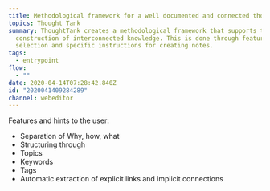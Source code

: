```yaml
---
title: Methodological framework for a well documented and connected thought
topics: Thought Tank
summary: ThoughtTank creates a methodological framework that supports the
  construction of interconnected knowledge. This is done through feature
  selection and specific instructions for creating notes.
tags:
  - entrypoint
flow:
  - ""
date: 2020-04-14T07:28:42.840Z
id: "2020041409284289"
channel: webeditor
---
```

Features and hints to the user:

- Separation of Why, how, what
- Structuring through
- Topics
- Keywords
- Tags
- Automatic extraction of explicit links and implicit connections
